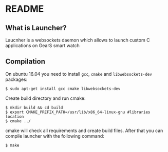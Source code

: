 README
======

What is Launcher?
-----------------

Laucnher is a websockets daemon which allows to launch
custom C applications on GearS smart watch

Compilation
-----------

On ubuntu 16.04 you need to install `gcc`, `cmake` and `libwebsockets-dev` packages:

    $ sudo apt-get install gcc cmake libwebsockets-dev

Create build directory and run cmake:

    $ mkdir build && cd build
    $ export CMAKE_PREFIX_PATH=/usr/lib/x86_64-linux-gnu #libraries location
    $ cmake ../

cmake will check all requirements and create build files. 
After that you can compile launcher with the following command:

    $ make


